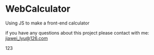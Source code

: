 # WebCalculator
Using JS to make a front-end calculator

if you have any questions about this project please contact with me: jiawei_lyu@126.com

123
